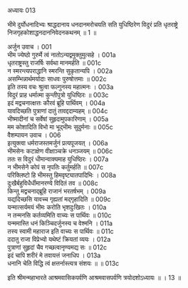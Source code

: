 अध्यायः 013

भीमे दुर्योधनादिभ्यः श्राद्धदानाय धनदानमरोचयति सति युधिष्ठिरेण विदुरं प्रति धृतराष्ट्रे निजगृहकोशाद्धनदाननिवेदनकथनम् ॥ 1 ॥

अर्जुन उवाच ।	001  
भीम ज्येष्ठो गुरुर्मे त्वं नातोऽन्यद्वमुक्तुमुत्सहे ।	001a  
धृतराष्ट्रस्तु राजर्षिः सर्वथा मानमर्हति ॥	001c  
न स्मरन्त्यपराद्धानि स्मरन्ति सुकृतान्यपि ।	002a  
असम्भिन्नार्थमर्यादाः साधवः पुरुषोत्तमाः ॥	002c  
इति तस्य वचः श्रुत्वा फल्गुनस्य महात्मनः ।	003a  
विदुरं प्राह धर्मात्मा कुन्तीपुत्रो युधिष्ठिरः ॥	003c  
इदं मद्वचनात्क्षत्तः कौरवं ब्रूहि पार्थिवम् ।	004a  
यावदिच्छति पुत्राणां दातुं तावद्ददाम्यहम् ॥	004c  
भीष्मादीनां च सर्वेषां सुहृदामुपकारिणाम् ।	005a  
मम कोशादिति विभो मा भूद्भीमः सुदुर्मनाः ॥	005c  
वैशम्पायन उवाच ।	006  
इत्युक्त्वा धर्मराजस्तमर्जुनं प्रत्यपूजयत् ।	006a  
भीमसेनः कटाक्षेण वीक्षाञ्चक्रे धनञ्जयम् ॥	006c  
ततः स विदुरं धीमान्वाक्यमाह युधिष्ठिरः ।	007a  
न भीमसेने कोपं स नृपतिः कर्तुमर्हति ॥	007c  
परिक्लिष्टो हि भीमस्तु हिमवृष्ट्यातपादिभिः ।	008a  
दुःखैर्बहुविधैर्धीमानरण्ये विदितं तव ॥	008c  
किन्तु मद्वचनाद्ब्रूहि राजानं भरतर्षभम् ।	009a  
यद्यदिच्छसि यावच्च गृह्यतां मद्गृहादिति ॥	009c  
यन्मात्सर्यमयं भीमः करोति भृशदुःखितः ।	010a  
न तन्मनसि कर्तव्यमिति वाच्यः स पार्थिवः ॥	010c  
यन्ममास्ति धनं किञ्चिदर्जुनस्य च वेश्मनि ।	011a  
तस्य स्वामी महाराज इति वाच्यः स पार्थिवः ॥	011c  
ददातु राजा विप्रेभ्यो यथेष्टं क्रियतां व्ययः ।	012a  
पुत्राणां सुहृदां चैव गच्छत्वानृण्यमद्य सः ॥	012c  
इदं चापि शरीरं मे तवायत्तं जनाधिप ।	013a  
धनानि चेति विद्धि त्वं क्षत्तर्नास्त्यत्र संशयः ॥ ॥	013c  

इति श्रीमन्महाभारते आश्रमवासिकपर्वणि आश्रमवासपर्वणि त्रयोदशोऽध्यायः ॥ । 13 ॥
